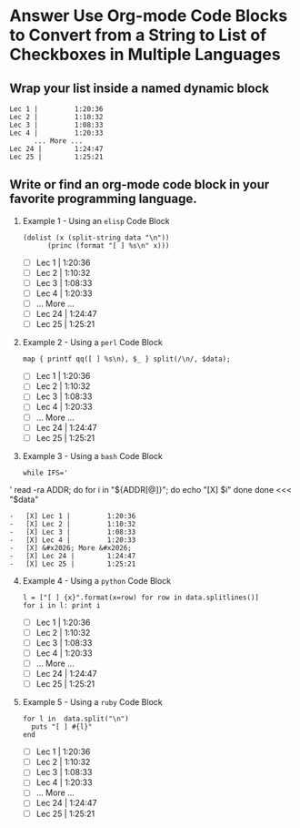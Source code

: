Answer Use Org-mode Code Blocks to Convert from a String to List of Checkboxes in Multiple Languages
====================================================================================================

Wrap your list inside a named dynamic block
-------------------------------------------


    Lec 1 |         1:20:36
    Lec 2 |         1:10:32
    Lec 3 |         1:08:33
    Lec 4 |         1:20:33
          ... More ...
    Lec 24 |        1:24:47
    Lec 25 |        1:25:21

Write or find an org-mode code block in your favorite programming language.
---------------------------------------------------------------------------

1.  Example 1 - Using an `elisp` Code Block

        (dolist (x (split-string data "\n"))
              (princ (format "[ ] %s\n" x)))
    
    -   [ ] Lec 1 |         1:20:36
    -   [ ] Lec 2 |         1:10:32
    -   [ ] Lec 3 |         1:08:33
    -   [ ] Lec 4 |         1:20:33
    -   [ ] &#x2026; More &#x2026;
    -   [ ] Lec 24 |        1:24:47
    -   [ ] Lec 25 |        1:25:21

2.  Example 2 - Using a `perl` Code Block

        map { printf qq([ ] %s\n), $_ } split(/\n/, $data);
    
    -   [ ] Lec 1 |         1:20:36
    -   [ ] Lec 2 |         1:10:32
    -   [ ] Lec 3 |         1:08:33
    -   [ ] Lec 4 |         1:20:33
    -   [ ] &#x2026; More &#x2026;
    -   [ ] Lec 24 |        1:24:47
    -   [ ] Lec 25 |        1:25:21

3.  Example 3 - Using a `bash` Code Block

        while IFS='
' read -ra ADDR; do
              for i in "${ADDR[@]}"; do
                  echo "[X] $i"
              done
         done <<< "$data"
    
    -   [X] Lec 1 |         1:20:36
    -   [X] Lec 2 |         1:10:32
    -   [X] Lec 3 |         1:08:33
    -   [X] Lec 4 |         1:20:33
    -   [X] &#x2026; More &#x2026;
    -   [X] Lec 24 |        1:24:47
    -   [X] Lec 25 |        1:25:21

4.  Example 4 - Using a `python` Code Block

        l = ["[ ] {x}".format(x=row) for row in data.splitlines()]
        for i in l: print i
    
    -   [ ] Lec 1 |         1:20:36
    -   [ ] Lec 2 |         1:10:32
    -   [ ] Lec 3 |         1:08:33
    -   [ ] Lec 4 |         1:20:33
    -   [ ] &#x2026; More &#x2026;
    -   [ ] Lec 24 |        1:24:47
    -   [ ] Lec 25 |        1:25:21

5.  Example 5 - Using a `ruby` Code Block

        for l in  data.split("\n")
          puts "[ ] #{l}"
        end
    
    -   [ ] Lec 1 |         1:20:36
    -   [ ] Lec 2 |         1:10:32
    -   [ ] Lec 3 |         1:08:33
    -   [ ] Lec 4 |         1:20:33
    -   [ ] &#x2026; More &#x2026;
    -   [ ] Lec 24 |        1:24:47
    -   [ ] Lec 25 |        1:25:21
